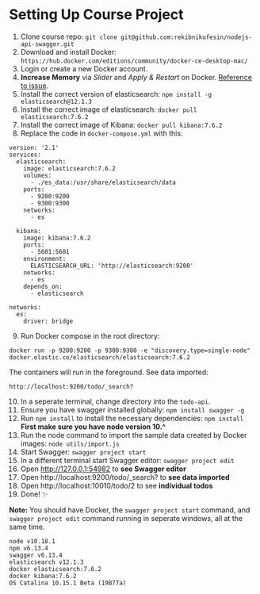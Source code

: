 # Setting Up Course Project

1. Clone course repo: `git clone git@github.com:rekibnikufesin/nodejs-api-swagger.git`
2. Download and install Docker: `https://hub.docker.com/editions/community/docker-ce-desktop-mac/`
3. Login or create a new Docker account. 
4. **Increase Memory** via *Slider* and *Apply & Restart* on Docker. [Reference to issue](https://github.com/rekibnikufesin/nodejs-api-swagger/issues/2#issuecomment-291282276).
5. Install the correct version of elasticsearch: `npm install -g elasticsearch@12.1.3`
6. Install the correct image of elasticsearch: `docker pull elasticsearch:7.6.2`
7. Install the correct image of Kibana: `docker pull kibana:7.6.2`
8. Replace the code in `docker-compose.yml` with this:

```
version: '2.1'
services:
  elasticsearch:
    image: elasticsearch:7.6.2
    volumes:
      - ./es_data:/usr/share/elasticsearch/data
    ports:
      - 9200:9200
      - 9300:9300
    networks:
      - es

  kibana:
    image: kibana:7.6.2
    ports:
      - 5601:5601
    environment:
      ELASTICSEARCH_URL: 'http://elasticsearch:9200'
    networks:
      - es
    depends_on:
      - elasticsearch

networks:
  es:
    driver: bridge
```
9. Run Docker compose in the root directory: 

```
docker run -p 9200:9200 -p 9300:9300 -e "discovery.type=single-node" docker.elastic.co/elasticsearch/elasticsearch:7.6.2
```

The containers will run in the foreground. See data imported:

```
http://localhost:9200/todo/_search?
```

10. In a seperate terminal, change directory into the `todo-api`.
12. Ensure you have swagger installed globally: `npm install swagger -g`
13. Run `npm install` to install the necessary dependencies: `npm install` **First make sure you have node version 10.^**
14. Run the node command to import the sample data created by Docker images: `node utils/import.js`
14. Start Swagger: `swagger project start`
15. In a different terminal start Swagger editor: `swagger project edit`
16. Open http://127.0.0.1:54982 to **see Swagger editor**
17. Open http://localhost:9200/todo/_search? to **see data imported**
18. Open http://localhost:10010/todo/2 to see **individual todos**
19. Done! ✨ 

**Note:** You should have Docker, the `swagger project start` command, and `swagger project edit` command running in seperate windows, all at the same time. 


```
node v10.18.1
npm v6.13.4
swagger v6.13.4
elasticsearch v12.1.3
docker elasticsearch:7.6.2
docker kibana:7.6.2
OS Catalina 10.15.1 Beta (19B77a)
```
